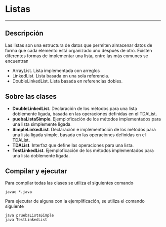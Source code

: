 # Listas

---

## Descripción

Las listas son una estructura de datos que permiten almacenar datos de forma que cada elemento está organizado uno después de otro. Existen diferentes formas de implementar una lista, entre las más comunes se encuentran

* ArrayList. Lista implementada con arreglos
* LinkedList. Lista basada en una sola referencia.
* DoubleLinkedList. Lista basada en referencias dobles.

## Sobre las clases

* **DoubleLinkedList**. Declaración de los métodos para una lista doblemente ligada, basada en las operaciones definidas en el TDAList.
* **puebaListaSimple**. Ejemploficación de los métodos implementados para una lista simplemente ligada.
* **SimpleLinkedList**. Declaración e implementación de los métodos para una lista ligada simple, basada en las operaciones definidas en el TDAList.
* **TDAList**. Interfaz que define las operaciones para una lista.
* **TestLinkedList**. Ejemploficación de los métodos implementados para una lista doblemente ligada.

## Compilar y ejecutar

Para compilar todas las clases se utiliza el siguientes comando

    javac *.java

Para ejecutar de alguna con la ejemplificación, se utiliza el comando siguiente

    java pruebaListaSimple
    java TestLinkedList
